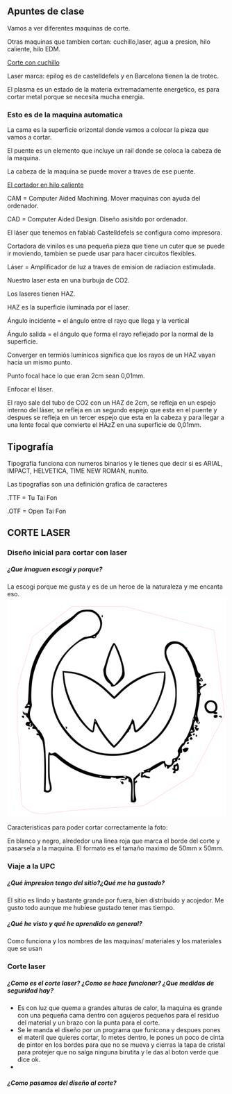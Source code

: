 ## Apuntes de clase

Vamos a ver diferentes maquinas de corte.

Otras maquinas que tambien cortan: cuchillo,laser, agua a presion, hilo caliente, hilo EDM.

[Corte con cuchillo](https://www.youtube.com/watch?v=PG9lJOnNTzQ)

Laser marca: epilog es de castelldefels y en Barcelona tienen la de trotec.

El plasma es un estado de la materia extremadamente energetico, es para cortar metal porque se necesita mucha energia.

### Esto es de la maquina automatica 

La cama es la superficie orizontal donde vamos a colocar la pieza que vamos a cortar.

El puente es un elemento que incluye un rail donde se coloca  la cabeza de la maquina.

La cabeza de la maquina se puede mover a traves de ese puente.

[El cortador en hilo caliente](https://www.youtube.com/supported_browsers)

CAM = Computer Aided Machining. Mover maquinas con ayuda del ordenador.

CAD = Computer Aided Design. Diseño asisitdo por ordenador.

El láser que tenemos en fablab Castelldefels se configura como impresora.

Cortadora de vinilos es una pequeña pieza que tiene un cuter que se puede ir moviendo, tambien se puede 
usar para hacer circuitos flexibles.

Láser = Amplificador de luz a traves de emision de radiacion estimulada.

Nuestro laser esta en una burbuja de CO2.

Los laseres tienen HAZ.

HAZ es la superficie iluminada por el laser.

Ángulo incidente = el ángulo entre el rayo que llega y la vertical

Ángulo salida = el ángulo que forma el rayo reflejado por la normal de la superficie. 

Converger en termiós lumínicos significa que los rayos de un HAZ vayan hacia un mismo punto.

Punto focal hace lo que eran 2cm sean 0,01mm.

Enfocar el láser.

El rayo sale del tubo de CO2 con un HAZ de 2cm, se refleja en un espejo interno del láser, se refleja en un segundo espejo que esta en el puente y despues se refleja en un tercer espejo que esta en la cabeza y para llegar a una lente focal que convierte el HAzZ en una superficie de 0,01mm.

## Tipografía

Tipografía funciona con numeros binarios y le tienes que decir si es ARIAL, IMPACT, HELVETICA, TIME NEW ROMAN, nunito.

Las tipografías son una definición grafica de caracteres 

.TTF = Tu Tai Fon

.OTF = Open Tai Fon



## CORTE LASER

### Diseño inicial para cortar con laser

##### ¿Que imaguen escogi y porque?

La escogi porque me gusta y es de un heroe de la naturaleza y me encanta eso.
![](https://github.com/Albitah24/Soldadura-y-diseno-UwU/blob/main/corte%20laser%20svg.png.svg)


Caracteristicas para poder cortar correctamente la foto:

En blanco y negro, alrededor una linea roja que marca el borde del corte y pasarsela a la maquina.
El formato es el tamaño maximo de 50mm x 50mm.

### Viaje a la UPC

##### ¿Qué impresion tengo del sitio?¿Qué me ha gustado?

El sitio es lindo y bastante grande por fuera, bien distribuido y acojedor.
Me gusto todo aunque me hubiese gustado tener mas tiempo.

##### ¿Qué he visto y qué he aprendido en general?

Como funciona y los nombres de las maquinas/ materiales y los materiales que se usan

### Corte laser

##### ¿Como es el corte laser? ¿Como se hace funcionar? ¿Que medidas de seguridad hay?
 - Es con luz que quema a grandes alturas de calor, la maquina es grande con una pequeña cama dentro con agujeros pequeños para el residuo del material y un brazo con la punta para el corte.
 - Se le manda el diseño por un programa que funicona y despues pones el materil que quieres cortar, lo metes dentro,
 le pones un poco de cinta de pintor en los bordes para que no se mueva y cierras la tapa de cristal para protejer que no salga ninguna birutita y le das al boton verde que dice ok.
 -
 
 ##### ¿Como pasamos del diseño al corte?


